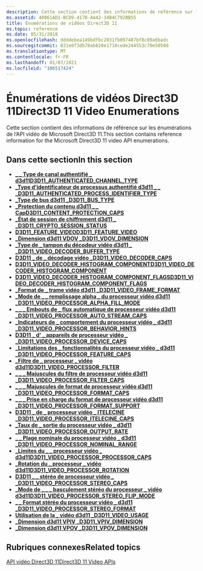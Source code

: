 ```yaml
---
description: Cette section contient des informations de référence sur les énumérations de l’API vidéo de Microsoft Direct3D 11.
ms.assetid: 40061AD1-BCD9-4170-A442-34B4C792BB55
title: Énumérations de vidéos Direct3D 11
ms.topic: reference
ms.date: 05/31/2018
ms.openlocfilehash: ddddebea149bdfbc2031fb097487bf8c09a6badc
ms.sourcegitcommit: 831e8f3db78ab820e1710cede244553c70e50500
ms.translationtype: MT
ms.contentlocale: fr-FR
ms.lasthandoff: 01/07/2021
ms.locfileid: "106517424"
---
```

# <a name="direct3d-11-video-enumerations"></a><span data-ttu-id="fbe04-103">Énumérations de vidéos Direct3D 11</span><span class="sxs-lookup"><span data-stu-id="fbe04-103">Direct3D 11 Video Enumerations</span></span>

<span data-ttu-id="fbe04-104">Cette section contient des informations de référence sur les énumérations de l’API vidéo de Microsoft Direct3D 11.</span><span class="sxs-lookup"><span data-stu-id="fbe04-104">This section contains reference information for the Microsoft Direct3D 11 video API enumerations.</span></span>

## <a name="in-this-section"></a><span data-ttu-id="fbe04-105">Dans cette section</span><span class="sxs-lookup"><span data-stu-id="fbe04-105">In this section</span></span>

-   [<span data-ttu-id="fbe04-106">**\_ \_ Type de canal authentifié \_ d3d11**</span><span class="sxs-lookup"><span data-stu-id="fbe04-106">**D3D11\_AUTHENTICATED\_CHANNEL\_TYPE**</span></span>](/windows/desktop/api/d3d11/ne-d3d11-d3d11_authenticated_channel_type)
-   [<span data-ttu-id="fbe04-107">**\_Type d’identificateur de processus authentifié d3d11 \_ \_ \_**</span><span class="sxs-lookup"><span data-stu-id="fbe04-107">**D3D11\_AUTHENTICATED\_PROCESS\_IDENTIFIER\_TYPE**</span></span>](/windows/desktop/api/d3d11/ne-d3d11-d3d11_authenticated_process_identifier_type)
-   [<span data-ttu-id="fbe04-108">**\_Type de bus d3d11 \_**</span><span class="sxs-lookup"><span data-stu-id="fbe04-108">**D3D11\_BUS\_TYPE**</span></span>](/windows/desktop/api/d3d11/ne-d3d11-d3d11_bus_type)
-   [<span data-ttu-id="fbe04-109">**\_Protection du contenu d3d11 \_ \_ Cap**</span><span class="sxs-lookup"><span data-stu-id="fbe04-109">**D3D11\_CONTENT\_PROTECTION\_CAPS**</span></span>](/windows/desktop/api/d3d11/ne-d3d11-d3d11_content_protection_caps)
-   [<span data-ttu-id="fbe04-110">**\_État de session de chiffrement d3d11 \_ \_**</span><span class="sxs-lookup"><span data-stu-id="fbe04-110">**D3D11\_CRYPTO\_SESSION\_STATUS**</span></span>](/windows/desktop/api/d3d11_1/ne-d3d11_1-d3d11_crypto_session_status)
-   [<span data-ttu-id="fbe04-111">**D3D11_FEATURE_VIDEO**</span><span class="sxs-lookup"><span data-stu-id="fbe04-111">**D3D11_FEATURE_VIDEO**</span></span>](/windows/desktop/api/d3d11_4/ne-d3d11_4-d3d11_feature_video)
-   [<span data-ttu-id="fbe04-112">**\_Dimension d3d11 VDOV \_**</span><span class="sxs-lookup"><span data-stu-id="fbe04-112">**D3D11\_VDOV\_DIMENSION**</span></span>](/windows/desktop/api/d3d11/ne-d3d11-d3d11_vdov_dimension)
-   [<span data-ttu-id="fbe04-113">**\_Type de \_ tampon du décodeur vidéo d3d11 \_ \_**</span><span class="sxs-lookup"><span data-stu-id="fbe04-113">**D3D11\_VIDEO\_DECODER\_BUFFER\_TYPE**</span></span>](/windows/desktop/api/d3d11/ne-d3d11-d3d11_video_decoder_buffer_type)
-   [<span data-ttu-id="fbe04-114">**D3D11 \_ de \_ décodage vidéo \_**</span><span class="sxs-lookup"><span data-stu-id="fbe04-114">**D3D11\_VIDEO\_DECODER\_CAPS**</span></span>](/windows/desktop/api/d3d11_1/ne-d3d11_1-d3d11_video_decoder_caps)
-   [<span data-ttu-id="fbe04-115">**D3D11_VIDEO_DECODER_HISTOGRAM_COMPONENT**</span><span class="sxs-lookup"><span data-stu-id="fbe04-115">**D3D11_VIDEO_DECODER_HISTOGRAM_COMPONENT**</span></span>](/windows/desktop/api/d3d11_4/ne-d3d11_4-d3d11_video_decoder_histogram_component)
-   [<span data-ttu-id="fbe04-116">**D3D11_VIDEO_DECODER_HISTOGRAM_COMPONENT_FLAGS**</span><span class="sxs-lookup"><span data-stu-id="fbe04-116">**D3D11_VIDEO_DECODER_HISTOGRAM_COMPONENT_FLAGS**</span></span>](/windows/desktop/api/d3d11_4/ne-d3d11_4-d3d11_video_decoder_histogram_component_flags)
-   [<span data-ttu-id="fbe04-117">**\_Format de \_ trame vidéo d3d11 \_**</span><span class="sxs-lookup"><span data-stu-id="fbe04-117">**D3D11\_VIDEO\_FRAME\_FORMAT**</span></span>](/windows/desktop/api/d3d11/ne-d3d11-d3d11_video_frame_format)
-   [<span data-ttu-id="fbe04-118">**\_Mode de \_ \_ remplissage alpha \_ du processeur vidéo d3d11 \_**</span><span class="sxs-lookup"><span data-stu-id="fbe04-118">**D3D11\_VIDEO\_PROCESSOR\_ALPHA\_FILL\_MODE**</span></span>](/windows/desktop/api/d3d11/ne-d3d11-d3d11_video_processor_alpha_fill_mode)
-   [<span data-ttu-id="fbe04-119">**\_ \_ \_ Embouts de \_ flux automatique de processeur vidéo d3d11 \_**</span><span class="sxs-lookup"><span data-stu-id="fbe04-119">**D3D11\_VIDEO\_PROCESSOR\_AUTO\_STREAM\_CAPS**</span></span>](/windows/desktop/api/d3d11/ne-d3d11-d3d11_video_processor_auto_stream_caps)
-   [<span data-ttu-id="fbe04-120">**\_Indicateurs de \_ comportement du processeur vidéo \_ d3d11 \_**</span><span class="sxs-lookup"><span data-stu-id="fbe04-120">**D3D11\_VIDEO\_PROCESSOR\_BEHAVIOR\_HINTS**</span></span>](/windows/desktop/api/d3d11_1/ne-d3d11_1-d3d11_video_processor_behavior_hints)
-   [<span data-ttu-id="fbe04-121">**D3D11 \_ d' \_ appareils de processeur vidéo \_ \_**</span><span class="sxs-lookup"><span data-stu-id="fbe04-121">**D3D11\_VIDEO\_PROCESSOR\_DEVICE\_CAPS**</span></span>](/windows/desktop/api/d3d11/ne-d3d11-d3d11_video_processor_device_caps)
-   [<span data-ttu-id="fbe04-122">**\_Limitations des \_ fonctionnalités du processeur vidéo \_ d3d11 \_**</span><span class="sxs-lookup"><span data-stu-id="fbe04-122">**D3D11\_VIDEO\_PROCESSOR\_FEATURE\_CAPS**</span></span>](/windows/desktop/api/d3d11/ne-d3d11-d3d11_video_processor_feature_caps)
-   [<span data-ttu-id="fbe04-123">**\_Filtre de \_ processeur \_ vidéo d3d11**</span><span class="sxs-lookup"><span data-stu-id="fbe04-123">**D3D11\_VIDEO\_PROCESSOR\_FILTER**</span></span>](/windows/desktop/api/d3d11/ne-d3d11-d3d11_video_processor_filter)
-   [<span data-ttu-id="fbe04-124">**\_ \_ \_ Majuscules du filtre de processeur vidéo d3d11 \_**</span><span class="sxs-lookup"><span data-stu-id="fbe04-124">**D3D11\_VIDEO\_PROCESSOR\_FILTER\_CAPS**</span></span>](/windows/desktop/api/d3d11/ne-d3d11-d3d11_video_processor_filter_caps)
-   [<span data-ttu-id="fbe04-125">**\_ \_ \_ Majuscules de format de processeur vidéo d3d11 \_**</span><span class="sxs-lookup"><span data-stu-id="fbe04-125">**D3D11\_VIDEO\_PROCESSOR\_FORMAT\_CAPS**</span></span>](/windows/desktop/api/d3d11/ne-d3d11-d3d11_video_processor_format_caps)
-   [<span data-ttu-id="fbe04-126">**\_ \_ \_ Prise en charge du format de processeur vidéo d3d11 \_**</span><span class="sxs-lookup"><span data-stu-id="fbe04-126">**D3D11\_VIDEO\_PROCESSOR\_FORMAT\_SUPPORT**</span></span>](/windows/desktop/api/d3d11/ne-d3d11-d3d11_video_processor_format_support)
-   [<span data-ttu-id="fbe04-127">**D3D11 \_ de \_ processeur vidéo \_ ITELECINE \_**</span><span class="sxs-lookup"><span data-stu-id="fbe04-127">**D3D11\_VIDEO\_PROCESSOR\_ITELECINE\_CAPS**</span></span>](/windows/desktop/api/d3d11/ne-d3d11-d3d11_video_processor_itelecine_caps)
-   [<span data-ttu-id="fbe04-128">**\_Taux de \_ sortie du processeur vidéo \_ d3d11 \_**</span><span class="sxs-lookup"><span data-stu-id="fbe04-128">**D3D11\_VIDEO\_PROCESSOR\_OUTPUT\_RATE**</span></span>](/windows/desktop/api/d3d11/ne-d3d11-d3d11_video_processor_output_rate)
-   [<span data-ttu-id="fbe04-129">**\_ \_ Plage nominale du processeur vidéo \_ d3d11 \_**</span><span class="sxs-lookup"><span data-stu-id="fbe04-129">**D3D11\_VIDEO\_PROCESSOR\_NOMINAL\_RANGE**</span></span>](/windows/desktop/api/d3d11/ne-d3d11-d3d11_video_processor_nominal_range)
-   [<span data-ttu-id="fbe04-130">**\_Limites du \_ \_ processeur vidéo \_ d3d11**</span><span class="sxs-lookup"><span data-stu-id="fbe04-130">**D3D11\_VIDEO\_PROCESSOR\_PROCESSOR\_CAPS**</span></span>](/windows/desktop/api/d3d11/ne-d3d11-d3d11_video_processor_processor_caps)
-   [<span data-ttu-id="fbe04-131">**\_Rotation du \_ processeur \_ vidéo d3d11**</span><span class="sxs-lookup"><span data-stu-id="fbe04-131">**D3D11\_VIDEO\_PROCESSOR\_ROTATION**</span></span>](/windows/desktop/api/d3d11/ne-d3d11-d3d11_video_processor_rotation)
-   [<span data-ttu-id="fbe04-132">**D3D11 \_ \_ stéréo de processeur vidéo \_ \_**</span><span class="sxs-lookup"><span data-stu-id="fbe04-132">**D3D11\_VIDEO\_PROCESSOR\_STEREO\_CAPS**</span></span>](/windows/desktop/api/d3d11/ne-d3d11-d3d11_video_processor_stereo_caps)
-   [<span data-ttu-id="fbe04-133">**\_Mode de \_ \_ \_ basculement stéréo du processeur \_ vidéo d3d11**</span><span class="sxs-lookup"><span data-stu-id="fbe04-133">**D3D11\_VIDEO\_PROCESSOR\_STEREO\_FLIP\_MODE**</span></span>](/windows/desktop/api/d3d11/ne-d3d11-d3d11_video_processor_stereo_flip_mode)
-   [<span data-ttu-id="fbe04-134">**\_ \_ Format stéréo du processeur vidéo \_ d3d11 \_**</span><span class="sxs-lookup"><span data-stu-id="fbe04-134">**D3D11\_VIDEO\_PROCESSOR\_STEREO\_FORMAT**</span></span>](/windows/desktop/api/d3d11/ne-d3d11-d3d11_video_processor_stereo_format)
-   [<span data-ttu-id="fbe04-135">**Utilisation de la \_ vidéo d3d11 \_**</span><span class="sxs-lookup"><span data-stu-id="fbe04-135">**D3D11\_VIDEO\_USAGE**</span></span>](/windows/desktop/api/d3d11/ne-d3d11-d3d11_video_usage)
-   [<span data-ttu-id="fbe04-136">**\_Dimension d3d11 VPIV \_**</span><span class="sxs-lookup"><span data-stu-id="fbe04-136">**D3D11\_VPIV\_DIMENSION**</span></span>](/windows/desktop/api/d3d11/ne-d3d11-d3d11_vpiv_dimension)
-   [<span data-ttu-id="fbe04-137">**\_Dimension d3d11 VPOV \_**</span><span class="sxs-lookup"><span data-stu-id="fbe04-137">**D3D11\_VPOV\_DIMENSION**</span></span>](/windows/desktop/api/d3d11/ne-d3d11-d3d11_vpov_dimension)

## <a name="related-topics"></a><span data-ttu-id="fbe04-138">Rubriques connexes</span><span class="sxs-lookup"><span data-stu-id="fbe04-138">Related topics</span></span>

<dl> <dt>

[<span data-ttu-id="fbe04-139">API vidéo Direct3D 11</span><span class="sxs-lookup"><span data-stu-id="fbe04-139">Direct3D 11 Video APIs</span></span>](direct3d-11-video-apis.md)
</dt> </dl>

 

 



